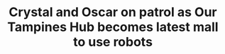 ---
title: "Crystal and Oscar on patrol as Our Tampines Hub becomes latest mall to use robots"
permalink: https://www.straitstimes.com/singapore/crystal-and-oscar-on-patrol-as-our-tampines-hub-becomes-latest-mall-to-use-robots
---